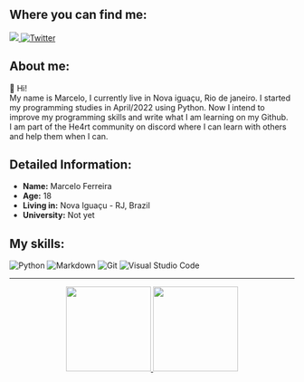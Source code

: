 ## **Where you can find me:**

<div>
    </a>
    <a target='_blank' href="https://www.linkedin.com/in/marcelo-ferreira2003/">
        <img src="https://img.shields.io/badge/LinkedIn-0077B5?style=for-the-badge&logo=linkedin&logoColor=white">
    <a href="https://twitter.com/Marcelo_frr"><img alt=Twitter src="https://img.shields.io/badge/twitter-%231DA1F2.svg?style=for-the-badge&logo=Twitter&logoColor=white">
    </a>
</div>

## **About me:**
👋 Hi!             
My name is Marcelo, I currently live in Nova iguaçu, Rio de janeiro. 
I started my programming studies in April/2022 using Python. Now I intend to improve my programming skills and write what I am learning on my Github.    
I am part of the He4rt community on discord where I can learn with others and help them when I can. 

 ## **Detailed Information:**
 - **Name:** Marcelo Ferreira
 - **Age:** 18
 - **Living in:** Nova Iguaçu - RJ, Brazil
 - **University:** Not yet

## **My skills:**

![Python](https://img.shields.io/badge/Python-FFD43B?style=for-the-badge&logo=python&logoColor=black)
![Markdown](https://img.shields.io/badge/markdown-%23000000.svg?style=for-the-badge&logo=markdown&logoColor=white)
![Git](https://img.shields.io/badge/git-%23F05033.svg?style=for-the-badge&logo=git&logoColor=black)
![Visual Studio Code](https://img.shields.io/badge/Visual%20Studio%20Code-0078d7.svg?style=for-the-badge&logo=visual-studio-code&logoColor=white)

---

<div align="center">
  <a href="https://github.com/Marcelo-4ever">
  <img height="150em" src="https://github-readme-stats.vercel.app/api?username=Marcelo-4ever&show_icons=true&theme=gruvbox_light&include_all_commits=true&count_private=true"/>
  <img height="150em" src="https://github-readme-stats.vercel.app/api/top-langs/?username=Marcelo-4ever&layout=compact&langs_count=7&theme=gruvbox_light "/>
</div>
